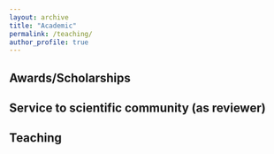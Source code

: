 ```yaml
---
layout: archive
title: "Academic"
permalink: /teaching/
author_profile: true
---
```


## Awards/Scholarships  

## Service to scientific community (as reviewer)  

## Teaching
